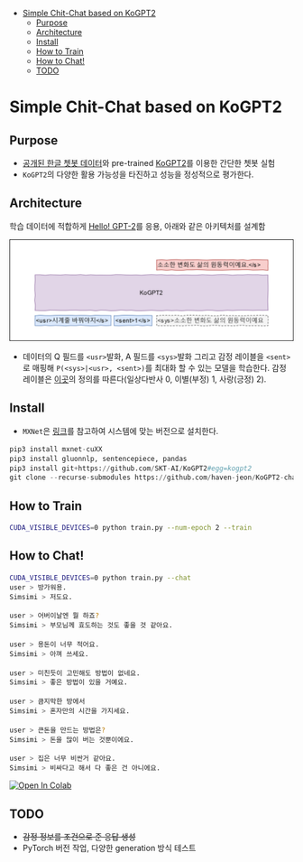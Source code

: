 

<!-- @import "[TOC]" {cmd="toc" depthFrom=1 depthTo=6 orderedList=false} -->

<!-- code_chunk_output -->

- [Simple Chit-Chat based on KoGPT2](#simple-chit-chat-based-on-kogpt2)
  - [Purpose](#purpose)
  - [Architecture](#architecture)
  - [Install](#install)
  - [How to Train](#how-to-train)
  - [How to Chat!](#how-to-chat)
  - [TODO](#todo)

<!-- /code_chunk_output -->


# Simple Chit-Chat based on KoGPT2 

## Purpose

- [공개된 한글 쳇봇 데이터](https://github.com/songys/Chatbot_data)와 pre-trained [KoGPT2](https://github.com/SKT-AI/KoGPT2)를 이용한 간단한 쳇봇 실험
- `KoGPT2`의 다양한 활용 가능성을 타진하고 성능을 정성적으로 평가한다.

## Architecture

학습 데이터에 적합하게 [Hello! GPT-2](https://arxiv.org/abs/1907.05774)를 응용, 아래와 같은 아키텍처를 설계함

<img src="imgs/simsimi.png" alt="drawing" style="width:600px;"/>


- 데이터의 Q 필드를 `<usr>`발화, A 필드를 `<sys>`발화 그리고 감정 레이블을 `<sent>`로 매핑해 `P(<sys>|<usr>, <sent>)`를 최대화 할 수 있는 모델을 학습한다. 감정 레이블은 [이곳](https://github.com/songys/Chatbot_data)의 정의를 따른다(일상다반사 0, 이별(부정) 1, 사랑(긍정) 2).

## Install

- `MXNet`은 [링크](https://mxnet.apache.org/get_started?)를 참고하여 시스템에 맞는 버전으로 설치한다.

```python
pip3 install mxnet-cuXX
pip3 install gluonnlp, sentencepiece, pandas
pip3 install git+https://github.com/SKT-AI/KoGPT2#egg=kogpt2
git clone --recurse-submodules https://github.com/haven-jeon/KoGPT2-chatbot.git

```

## How to Train

```bash
CUDA_VISIBLE_DEVICES=0 python train.py --num-epoch 2 --train
```

## How to Chat!

```bash
CUDA_VISIBLE_DEVICES=0 python train.py --chat
user > 방가워용.
Simsimi > 저도요.

user > 어버이날엔 뭘 하죠?
Simsimi > 부모님께 효도하는 것도 좋을 것 같아요.

user > 용돈이 너무 적어요.
Simsimi > 아껴 쓰세요.

user > 미친듯이 고민해도 방법이 없네요.
Simsimi > 좋은 방법이 있을 거예요.

user > 큼지막한 방에서
Simsimi > 혼자만의 시간을 가지세요.

user > 큰돈을 만드는 방법은?
Simsimi > 돈을 많이 버는 것뿐이에요.

user > 집은 너무 비싼거 같아요.
Simsimi > 비싸다고 해서 다 좋은 건 아니에요.
```

 [![Open In Colab](https://colab.research.google.com/assets/colab-badge.svg)](https://colab.research.google.com/github/haven-jeon/KoGPT2-chatbot/blob/master/KoGPT2_chatbot.ipynb)



## TODO

- ~~감정 정보를 조건으로 준 응답 생성~~
- PyTorch 버전 작업, 다양한 generation 방식 테스트

